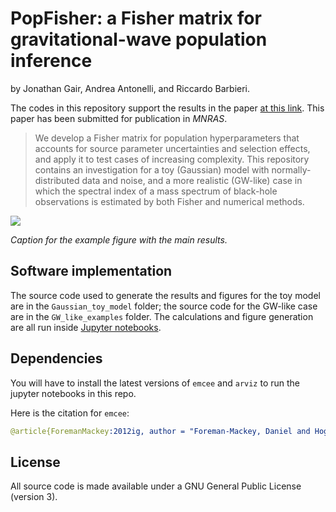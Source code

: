 # PopFisher: a Fisher matrix for gravitational-wave population inference

by Jonathan Gair, Andrea Antonelli, and Riccardo Barbieri.

The codes in this repository support the results in the paper [at this link](www.google.com).
This paper has been submitted for publication in *MNRAS*.

> We develop a Fisher matrix for population hyperparameters that accounts for source parameter uncertainties and selection effects, and apply it to test cases of increasing complexity. This repository contains an investigation for a toy (Gaussian) model with normally-distributed data and noise, and a more realistic (GW-like) case in which the spectral index of a mass spectrum of black-hole observations is estimated by both Fisher and numerical methods.

![](manuscript/figures/hawaii-trend.png)

*Caption for the example figure with the main results.*



## Software implementation


The source code used to generate the results and figures for the toy model are in
the `Gaussian_toy_model` folder; the source code for the GW-like case are in the `GW_like_examples` folder.
The calculations and figure generation are all run inside
[Jupyter notebooks](http://jupyter.org/).



## Dependencies

You will have to install the latest versions of `emcee` and `arviz` to run the jupyter notebooks in this repo.

Here is the citation for `emcee`:

```yaml
@article{ForemanMackey:2012ig, author = "Foreman-Mackey, Daniel and Hogg, David W. and Lang, Dustin and Goodman, Jonathan", title = "{emcee: The MCMC Hammer}", eprint = "1202.3665", archivePrefix = "arXiv", primaryClass = "astro-ph.IM", doi = "10.1086/670067", journal = "Publ. Astron. Soc. Pac.", volume = "125", pages = "306--312", year = "2013" }
```


## License

All source code is made available under a GNU General Public License (version 3).
